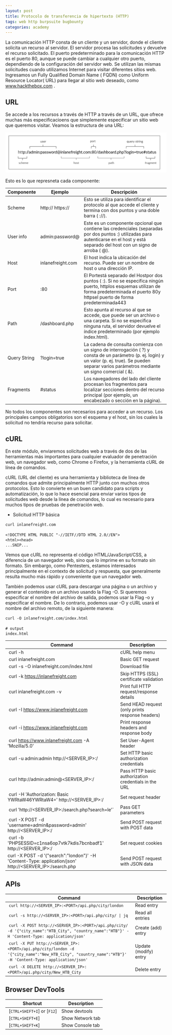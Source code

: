 ```yaml
---
layout: post
title: Protocolo de transferencia de hipertexto (HTTP)
tags: web http burpsuite bugbounty
categories: academy 
---
```



La comunicación HTTP consta de un cliente y un servidor, donde el cliente solicita un recurso al servidor. El servidor procesa las solicitudes y devuelve el recurso solicitado. El puerto predeterminado para la comunicación HTTP es el puerto 80, aunque se puede cambiar a cualquier otro puerto, dependiendo de la configuración del servidor web. Se utilizan las mismas solicitudes cuando utilizamos Internet para visitar diferentes sitios web. Ingresamos un Fully Qualified Domain Name ( FQDN) como Uniform Resource Locator( URL) para llegar al sitio web deseado, como www.hackthebox.com .


## URL

Se accede a los recursos a través de HTTP a través de un URL, que ofrece muchas más especificacioens que simplemente especificar un sitio web que queremos visitar. Veamos la estructura de una URL:

![](/assets/03/00.png)

Esto es lo que represneta cada componente:

| Componente | Ejemplo | Descripción |
| -----------|---------|-------------|
| Scheme | http:// https:// | Esto se utiliza para identificar el protocolo al que accede el cliente y termina con dos puntos y una doble barra ( ://). |
| User info | admin:password@ | Este es un componente opcional que contiene las credenciales (separadas por dos puntos :) utilizadas para autenticarse en el host y está separado del host con un signo de arroba ( @). |
| Host | inlanefreight.com | El host indica la ubicación del recurso. Puede ser un nombre de host o una dirección IP. |
| Port | :80 | El Portestá separado del Hostpor dos puntos ( :). Si no se especifica ningún puerto, httplos esquemas utilizan de forma predeterminada el puerto 80y httpsel puerto de forma predeterminada443 |
| Path | /dashboard.php | Esto apunta al recurso al que se accede, que puede ser un archivo o una carpeta. Si no se especifica ninguna ruta, el servidor devuelve el índice predeterminado (por ejemplo index.html). |
| Query String | ?login=true | La cadena de consulta comienza con un signo de interrogación ( ?) y consta de un parámetro (p. ej. login) y un valor (p. ej. true). Se pueden separar varios parámetros mediante un signo comercial ( &). |
| Fragments | #status | Los navegadores del lado del cliente procesan los fragmentos para localizar secciones dentro del recurso principal (por ejemplo, un encabezado o sección en la página). |

No todos los componentes son necesarios para acceder a un recurso. Los principales campos obligatorios son el esquema y el host, sin los cuales la solicitud no tendría recurso para solicitar.

## cURL

En este módulo, enviaremos solicitudes web a través de dos de las herramientas más importantes para cualquier evaluador de penetración web, un navegador web, como Chrome o Firefox, y la herramienta cURL de línea de comandos.

cURL (URL del cliente) es una herramienta y biblioteca de línea de comandos que admite principalmente HTTP junto con muchos otros protocolos. Esto lo convierte en un buen candidato para scripts y automatización, lo que lo hace esencial para enviar varios tipos de solicitudes web desde la línea de comandos, lo cual es necesario para muchos tipos de pruebas de penetración web.

- Solicitud HTTP básica

~~~ curl
curl inlanefreight.com

<!DOCTYPE HTML PUBLIC "-//IETF//DTD HTML 2.0//EN">
<html><head>
...SNIP...
~~~

Vemos que cURL no representa el código HTML/JavaScript/CSS, a diferencia de un navegador web, sino que lo imprime en su formato sin formato. Sin embargo, como Pentesters, estamos interesados ​​principalmente en el contexto de solicitud y respuesta, que generalmente resulta mucho más rápido y conveniente que un navegador web.

También podemos usar cURL para descargar una página o un archivo y generar el contenido en un archivo usando la Flag -O. Si queremos especificar el nombre del archivo de salida, podemos usar la Flag -o y especificar el nombre. De lo contrario, podemos usar -O y cURL usará el nombre del archivo remoto, de la siguiente manera:

~~~ curl
curl -O inlanefreight.com/index.html

# output
index.html
~~~


| **Command** | **Description** |
| --------------|-------------------|
| curl -h | cURL help menu |
| curl inlanefreight.com | Basic GET request |
| curl -s -O inlanefreight.com/index.html | Download file |
| curl -k https://inlanefreight.com | Skip HTTPS (SSL) certificate validation |
| curl inlanefreight.com -v | Print full HTTP request/response details |
| curl -I https://www.inlanefreight.com | Send HEAD request (only prints response headers) |
| curl -i https://www.inlanefreight.com | Print response headers and response body |
| curl https://www.inlanefreight.com -A 'Mozilla/5.0' | Set User-Agent header |
| curl -u admin:admin http://<SERVER_IP>:<PORT>/ | Set HTTP basic authorization credentials |
| curl  http://admin:admin@<SERVER_IP>:<PORT>/ | Pass HTTP basic authorization credentials in the URL |
| curl -H 'Authorization: Basic YWRtaW46YWRtaW4=' http://<SERVER_IP>:<PORT>/ | Set request header |
| curl 'http://<SERVER_IP>:<PORT>/search.php?search=le'` | Pass GET parameters |
| curl -X POST -d 'username=admin&password=admin' http://<SERVER_IP>:<PORT>/ | Send POST request with POST data |
| curl -b 'PHPSESSID=c1nsa6op7vtk7kdis7bcnbadf1' http://<SERVER_IP>:<PORT>/ | Set request cookies |
|curl -X POST -d '{"search":"london"}' -H 'Content-Type: application/json' http://<SERVER_IP>:<PORT>/search.php | Send POST request with JSON data |

## APIs
| **Command** | **Description** |
|--------------|----------------|
| `curl http://<SERVER_IP>:<PORT>/api.php/city/london` | Read entry |
| `curl -s http://<SERVER_IP>:<PORT>/api.php/city/ \| jq` | Read all entries |
| `curl -X POST http://<SERVER_IP>:<PORT>/api.php/city/ -d '{"city_name":"HTB_City", "country_name":"HTB"}' -H 'Content-Type: application/json'` | Create (add) entry |
| `curl -X PUT http://<SERVER_IP>:<PORT>/api.php/city/london -d '{"city_name":"New_HTB_City", "country_name":"HTB"}' -H 'Content-Type: application/json'` | Update (modify) entry |
| `curl -X DELETE http://<SERVER_IP>:<PORT>/api.php/city/New_HTB_City` | Delete entry |

## Browser DevTools

| **Shortcut** | **Description** |
| --------------|-------------------|
| [`CTRL+SHIFT+I`] or [`F12`] | Show devtools |
| [`CTRL+SHIFT+E`] | Show Network tab |
| [`CTRL+SHIFT+K`] | Show Console tab |